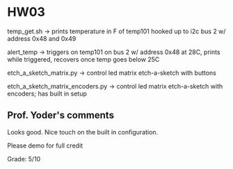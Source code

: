 # HW03

temp_get.sh -> prints temperature in F of temp101 hooked up to i2c bus 2 w/ address 0x48 and 0x49

alert_temp -> triggers on temp101 on bus 2 w/ address 0x48 at 28C, prints while triggered, recovers once temp goes below 25C

etch_a_sketch_matrix.py -> control led matrix etch-a-sketch with buttons

etch_a_sketch_matrix_encoders.py -> control led matrix etch-a-sketch with encoders; has built in setup

## Prof. Yoder's comments

Looks good.  Nice touch on the built in configuration.

Please demo for full credit

Grade:  5/10